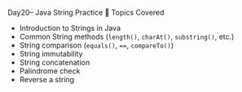  Day20– Java String Practice
📌 Topics Covered
- Introduction to Strings in Java
- Common String methods (`length()`, `charAt()`, `substring()`, etc.)
- String comparison (`equals()`, `==`, `compareTo()`)
- String immutability
- String concatenation
- Palindrome check
- Reverse a string
